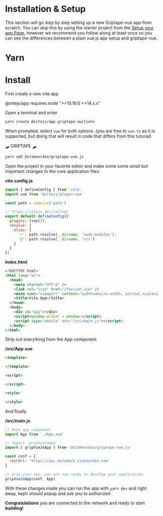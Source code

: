 # Installation & Setup

This section will go step by step setting up a new Griptape-vue app from scratch. You can skip this by using the starter project from the [Setup your app Page](https://docs.griptapejs.com/introduction/getting-started), however we recommend you follow along at least once so you can see the differences between a plain vue.js app setup and griptape-vue.

# Yarn
# Install

First create a new vite app

@vitejs/app requires node ">=10.16.0 <=14.x.x"

Open a terminal and enter
```bash
yarn create @vitejs/app griptape-auctions
```

When prompted, select `vue` for both options. (you are free to `vue.ts` as it is supported, but doing that will result in code that differs from this tutorial)

🛹 GRIPTAPE 🛹
```bash
yarn add @stakeordie/griptape-vue.js
```

Open the project in your favorite editor and make some some small but important changes to the core application files:

**vite.config.js**
```javascript {4,9-14}
import { defineConfig } from 'vite'
import vue from '@vitejs/plugin-vue'

const path = require('path')

// https://vitejs.dev/config/
export default defineConfig({
  plugins: [vue()],
  resolve: {
    alias: {
      '~': path.resolve(__dirname, 'node_modules'),
      '@': path.resolve(__dirname, 'src')
    }
  }
})
```

**index.html**
```html {11}
<!DOCTYPE html>
<html lang="en">
  <head>
    <meta charset="UTF-8" />
    <link rel="icon" href="/favicon.ico" />
    <meta name="viewport" content="width=device-width, initial-scale=1.0" />
    <title>Vite App</title>
  </head>
  <body>
    <div id="app"></div>
    <script>window.global = window;</script>
    <script type="module" src="/src/main.js"></script>
  </body>
</html>
```

Strip out everything from the App component

**/src/App.vue**
```html
<template>

</template>

<script>

</script>

<style>

</style>

```
And finally

**/src/main.js**
```javascript {5,8,10-12,15}
// Root app component
import App from './App.vue'

// Import `gripVueJsApp`
import { gripVueJsApp } from '@stakeordie/griptape-vue.js'

const conf = {
  restUrl: 'https://api.holodeck.stakeordie.com'
}

// Grip your app, you are now ready to develop your application
gripVueJsApp(conf, App)
```
With these changes made you can run the app with `yarn dev` and right away, keplr should popup and ask you to authorized.

**Congratulations** you are connected to the network and ready to start **building!**
